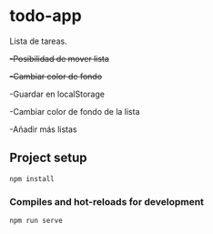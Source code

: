 # todo-app

Lista de tareas. 


~~-Posibilidad de mover lista~~

~~-Cambiar color de fondo~~

-Guardar en localStorage

-Cambiar color de fondo de la lista

-Añadir más listas

## Project setup
```
npm install
```

### Compiles and hot-reloads for development
```
npm run serve
```
